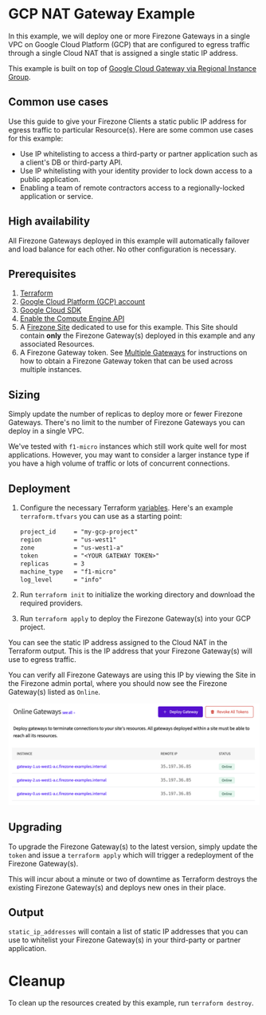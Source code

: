 # GCP NAT Gateway Example

In this example, we will deploy one or more Firezone Gateways in a single VPC on
Google Cloud Platform (GCP) that are configured to egress traffic through a
single Cloud NAT that is assigned a single static IP address.

This example is built on top of
[Google Cloud Gateway via Regional Instance Group](../../../modules/google-cloud/apps/gateway-region-instance-group/).

## Common use cases

Use this guide to give your Firezone Clients a static public IP address for
egress traffic to particular Resource(s). Here are some common use cases for
this example:

- Use IP whitelisting to access a third-party or partner application such as a
  client's DB or third-party API.
- Use IP whitelisting with your identity provider to lock down access to a
  public application.
- Enabling a team of remote contractors access to a regionally-locked
  application or service.

## High availability

All Firezone Gateways deployed in this example will automatically failover and
load balance for each other. No other configuration is necessary.

## Prerequisites

1. [Terraform](https://www.terraform.io/downloads.html)
1. [Google Cloud Platform (GCP) account](https://cloud.google.com/)
1. [Google Cloud SDK](https://cloud.google.com/sdk/docs/install)
1. [Enable the Compute Engine API](https://console.cloud.google.com/flows/enableapi?apiid=compute.googleapis.com)
1. A [Firezone Site](https://www.firezone.dev/kb/deploy/sites) dedicated to use
   for this example. This Site should contain **only** the Firezone Gateway(s)
   deployed in this example and any associated Resources.
1. A Firezone Gateway token. See
   [Multiple Gateways](https://www.firezone.dev/kb/deploy/gateways#deploy-multiple-gateways)
   for instructions on how to obtain a Firezone Gateway token that can be used
   across multiple instances.

## Sizing

Simply update the number of replicas to deploy more or fewer Firezone Gateways.
There's no limit to the number of Firezone Gateways you can deploy in a single
VPC.

We've tested with `f1-micro` instances which still work quite well for most
applications. However, you may want to consider a larger instance type if you
have a high volume of traffic or lots of concurrent connections.

## Deployment

1. Configure the necessary Terraform
   [variables](https://developer.hashicorp.com/terraform/language/values/variables).
   Here's an example `terraform.tfvars` you can use as a starting point:

   ```hcl
   project_id     = "my-gcp-project"
   region         = "us-west1"
   zone           = "us-west1-a"
   token          = "<YOUR GATEWAY TOKEN>"
   replicas       = 3
   machine_type   = "f1-micro"
   log_level      = "info"
   ```

1. Run `terraform init` to initialize the working directory and download the
   required providers.
1. Run `terraform apply` to deploy the Firezone Gateway(s) into your GCP
   project.

You can see the static IP address assigned to the Cloud NAT in the Terraform
output. This is the IP address that your Firezone Gateway(s) will use to egress
traffic.

You can verify all Firezone Gateways are using this IP by viewing the Site in
the Firezone admin portal, where you should now see the Firezone Gateway(s)
listed as `Online`.

<center>

![Online Gateways](./online-gateways.png)

</center>

## Upgrading

To upgrade the Firezone Gateway(s) to the latest version, simply update the
`token` and issue a `terraform apply` which will trigger a redeployment of the
Firezone Gateway(s).

This will incur about a minute or two of downtime as Terraform destroys the
existing Firezone Gateway(s) and deploys new ones in their place.

## Output

`static_ip_addresses` will contain a list of static IP addresses that you can
use to whitelist your Firezone Gateway(s) in your third-party or partner
application.

# Cleanup

To clean up the resources created by this example, run `terraform destroy`.
